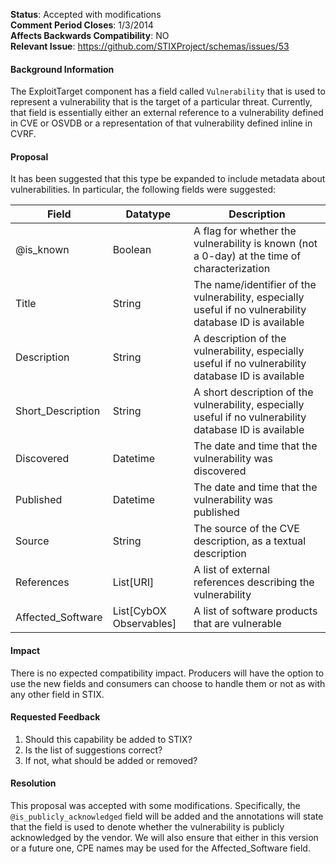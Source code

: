 **Status**: Accepted with modifications  
**Comment Period Closes**: 1/3/2014  
**Affects Backwards Compatibility**: NO  
**Relevant Issue**: https://github.com/STIXProject/schemas/issues/53

#### Background Information
The ExploitTarget component has a field called ```Vulnerability``` that is used to represent a vulnerability that is the target of a particular threat. Currently, that field is essentially either an external reference to a vulnerability defined in CVE or OSVDB or a representation of that vulnerability defined inline in CVRF.

#### Proposal
It has been suggested that this type be expanded to include metadata about vulnerabilities. In particular, the following fields were suggested:

|Field|Datatype|Description|
|---|---|---|
|@is_known|Boolean|A flag for whether the vulnerability is known (not a 0-day) at the time of characterization|
|Title|String|The name/identifier of the vulnerability, especially useful if no vulnerability database ID is available|
|Description|String|A description of the vulnerability, especially useful if no vulnerability database ID is available|
|Short_Description|String|A short description of the vulnerability, especially useful if no vulnerability database ID is available|
|Discovered|Datetime|The date and time that the vulnerability was discovered|
|Published|Datetime|The date and time that the vulnerability was published|
|Source|String|The source of the CVE description, as a textual description|
|References|List[URI]|A list of external references describing the vulnerability|
|Affected_Software|List[CybOX Observables]|A list of software products that are vulnerable|

#### Impact
There is no expected compatibility impact. Producers will have the option to use the new fields and consumers can choose to handle them or not as with any other field in STIX.

#### Requested Feedback

1. Should this capability be added to STIX?
1. Is the list of suggestions correct?
1. If not, what should be added or removed?

#### Resolution

This proposal was accepted with some modifications. Specifically, the ```@is_publicly_acknowledged``` field will be added and the annotations will state that the field is used to denote whether the vulnerability is publicly acknowledged by the vendor. We will also ensure that either in this version or a future one, CPE names may be used for the Affected_Software field.